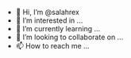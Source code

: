 - 👋 Hi, I’m @salahrex
- 👀 I’m interested in ...
- 🌱 I’m currently learning ...
- 💞️ I’m looking to collaborate on ...
- 📫 How to reach me ...

<!---
salahrex/salahrex is a ✨ special ✨ repository because its `README.md` (this file) appears on your GitHub profile.
You can click the Preview link to take a look at your changes.
--->

